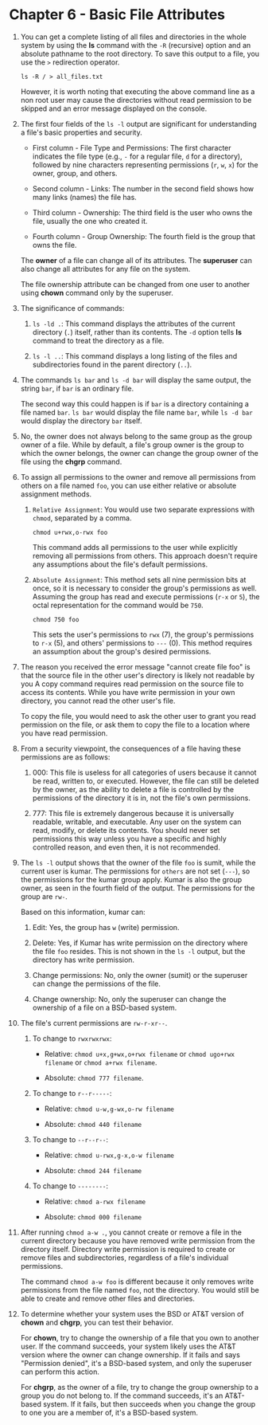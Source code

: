 # Chapter 6 - Basic File Attributes

1.  You can get a complete listing of all files and directories in the whole system by using the **ls** command with the `-R` (recursive) option and an absolute pathname to the root directory. To save this output to a file, you use the `>` redirection operator.

    ```
    ls -R / > all_files.txt
    ```

    However, it is worth noting that executing the above command line as a non root user may cause the directories without read permission to be skipped and an error message displayed on the console.

2.  The first four fields of the `ls -l` output are significant for understanding a file's basic properties and security.

    -   First column - File Type and Permissions: The first character indicates the file type (e.g., `-` for a regular file, `d` for a directory), followed by nine characters representing permissions (`r`, `w`, `x`) for the owner, group, and others.

    -   Second column - Links: The number in the second field shows how many links (names) the file has.

    -   Third column - Ownership: The third field is the user who owns the file, usually the one who created it.

    -   Fourth column - Group Ownership: The fourth field is the group that owns the file.

    The **owner** of a file can change all of its attributes. The **superuser** can also change all attributes for any file on the system.

    The file ownership attribute can be changed from one user to another using **chown** command only by the superuser.

3.  The significance of commands:

    1.  `ls -ld .`: This command displays the attributes of the current directory (`.`) itself, rather than its contents. The `-d` option tells **ls** command to treat the directory as a file.

    2.  `ls -l ..`: This command displays a long listing of the files and subdirectories found in the parent directory (`..`).

4.  The commands `ls bar` and `ls -d bar` will display the same output, the string `bar`, if `bar` is an ordinary file.

    The second way this could happen is if `bar` is a directory containing a file named `bar`. `ls bar` would display the file name `bar`, while `ls -d bar` would display the directory `bar` itself.

5.  No, the owner does not always belong to the same group as the group owner of a file. While by default, a file's group owner is the group to which the owner belongs, the owner can change the group owner of the file using the **chgrp** command.

6.  To assign all permissions to the owner and remove all permissions from others on a file named `foo`, you can use either relative or absolute assignment methods.

    1.  `Relative Assignment`: You would use two separate expressions with `chmod`, separated by a comma.

        ```
        chmod u+rwx,o-rwx foo
        ```

        This command adds all permissions to the user while explicitly removing all permissions from others. This approach doesn't require any assumptions about the file's default permissions.

    2.  `Absolute Assignment`: This method sets all nine permission bits at once, so it is necessary to consider the group's permissions as well. Assuming the group has read and execute permissions (`r-x` or `5`), the octal representation for the command would be `750`.

        ```
        chmod 750 foo
        ```

        This sets the user's permissions to `rwx` (7), the group's permissions to `r-x` (5), and others' permissions to `---` (0). This method requires an assumption about the group's desired permissions.

7.  The reason you received the error message "cannot create file foo" is that the source file in the other user's directory is likely not readable by you A copy command requires read permission on the source file to access its contents. While you have write permission in your own directory, you cannot read the other user's file.

    To copy the file, you would need to ask the other user to grant you read permission on the file, or ask them to copy the file to a location where you have read permission.

8.  From a security viewpoint, the consequences of a file having these permissions are as follows:

    1.  000: This file is useless for all categories of users because it cannot be read, written to, or executed. However, the file can still be deleted by the owner, as the ability to delete a file is controlled by the permissions of the directory it is in, not the file's own permissions.

    2.  777: This file is extremely dangerous because it is universally readable, writable, and executable. Any user on the system can read, modify, or delete its contents. You should never set permissions this way unless you have a specific and highly controlled reason, and even then, it is not recommended.

9.  The `ls -l` output shows that the owner of the file `foo` is sumit, while the current user is kumar. The permissions for `others` are not set (`---`), so the permissions for the kumar group apply. Kumar is also the group owner, as seen in the fourth field of the output. The permissions for the group are `rw-`.

    Based on this information, kumar can:

    1.   Edit: Yes, the group has `w` (write) permission.

    2.  Delete: Yes, if Kumar has write permission on the directory where the file `foo` resides. This is not shown in the `ls -l` output, but the directory has write permission.

    3.  Change permissions: No, only the owner (sumit) or the superuser can change the permissions of the file.

    4.  Change ownership: No, only the superuser can change the ownership of a file on a BSD-based system.

10. The file's current permissions are `rw-r-xr--`.

    1.  To change to `rwxrwxrwx`:

        -   Relative: `chmod u+x,g+wx,o+rwx filename` or `chmod ugo+rwx filename` or `chmod a+rwx filename`.

        -   Absolute: `chmod 777 filename`.

    2.  To change to `r--r-----`:

        -   Relative: `chmod u-w,g-wx,o-rw filename`

        -   Absolute: `chmod 440 filename`

    3.  To change to `--r--r--`:

        -   Relative: `chmod u-rwx,g-x,o-w filename`

        -   Absolute: `chmod 244 filename`

    4.  To change to `--------`:

        -   Relative: `chmod a-rwx filename`

        -   Absolute: `chmod 000 filename`

11. After running `chmod a-w .`, you cannot create or remove a file in the current directory because you have removed write permission from the directory itself. Directory write permission is required to create or remove files and subdirectories, regardless of a file's individual permissions.

    The command `chmod a-w foo` is different because it only removes write permissions from the file named `foo`, not the directory. You would still be able to create and remove other files and directories.

12. To determine whether your system uses the BSD or AT&T version of **chown** and **chgrp**, you can test their behavior.

    For **chown**, try to change the ownership of a file that you own to another user. If the command succeeds, your system likely uses the AT&T version where the owner can change ownership. If it fails and says "Permission denied", it's a BSD-based system, and only the superuser can perform this action.

    For **chgrp**, as the owner of a file, try to change the group ownership to a group you do not belong to. If the command succeeds, it's an AT&T-based system. If it fails, but then succeeds when you change the group to one you are a member of, it's a BSD-based system.
